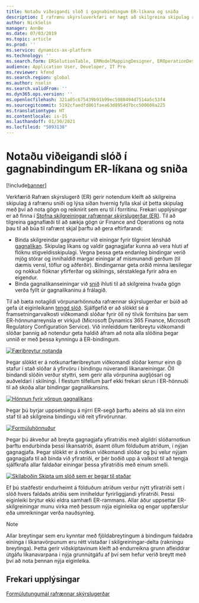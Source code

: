```yaml
---
title: Notaðu viðeigandi slóð í gagnabindingum ER-líkana og sniða
description: Í rafrænu skýrsluverkfæri er hægt að skilgreina skipulag rafræns sniðs og lýsa því síðan hvernig á að fylla þetta út.
author: NickSelin
manager: AnnBe
ms.date: 07/03/2019
ms.topic: article
ms.prod: ''
ms.service: dynamics-ax-platform
ms.technology: ''
ms.search.form: ERSolutionTable, ERModelMappingDesigner, EROperationDesigner, ERExpressionDesignerFormula
audience: Application User, Developer, IT Pro
ms.reviewer: kfend
ms.search.region: global
ms.author: nselin
ms.search.validFrom: ''
ms.dyn365.ops.version: ''
ms.openlocfilehash: 321a85c675439b91b99ec5988494d7514a5c53f4
ms.sourcegitcommit: 5192cfaedfd861faea63d8954d7bcc500608a225
ms.translationtype: HT
ms.contentlocale: is-IS
ms.lasthandoff: 01/30/2021
ms.locfileid: "5093138"
---
```

# <a name="use-a-relative-path-in-data-bindings-of-er-models-and-formats"></a>Notaðu viðeigandi slóð í gagnabindingum ER-líkana og sniða

[!include[banner](../includes/banner.md)]

Verkfærið Rafræn skýrslugerð (ER) gerir notendum kleift að skilgreina skipulag á rafrænu sniði og lýsa síðan hvernig fylla skal út þetta skipulag með því að nota gögn og reiknirit sem eru til í forritinu. Frekari upplýsingar er að finna í [Stofna skilgreiningar rafrænnar skýrslugerðar (ER)](electronic-reporting-configuration.md). Til að tilgreina gagnaflæði til að sækja gögn úr Finance and Operations og nota þau til að búa til rafrænt skjal þarftu að gera eftirfarandi:

- Binda skilgreindar gagnaveitur við einingar fyrir tilgreint lénsháð [gagnalíkan](general-electronic-reporting.md#data-model-and-model-mapping-components). Skipulag líkans og valdir gagnagjafar kunna að vera hluti af flóknu stigveldisskipulagi. Vegna þessa geta endanleg bindingar verið mjög stórar og innihaldið margar einingar af mismunandi gerðum (til dæmis vensl, töflur og aðferðir). Bindingarnar geta orðið minna læsilegar og nokkuð flóknar yfirferðar og skilnings, sérstaklega fyrir aðra en eigendur. 
- Binda gagnalíkanseiningar við [snið](general-electronic-reporting.md#FormatComponentOutbound) íhluti til að skilgreina hvaða gögn verða fyllt úr gagnalíkaninu á frálagið.

Til að bæta notagildi vörpunarhönnuða rafrænnar skýrslugerðar er búið að gefa út eiginleikann [tengd slóð](er-formula-language.md#relative-path). Sjálfgefið er að slökkt sé á framsetningarvalkosti viðkomandi slóðar fyrir öll ný tilvik forritsins þar sem ER-hönnunarreynsla er virkjuð (Microsoft Dynamics 365 Finance, Microsoft Regulatory Configuration Service). Við innleiddum færibreytu viðkomandi slóðar þannig að notendur geta haldið áfram að nota alla slóðina þegar unnið er með þessa kynningu á ER-bindingum.

[![Færibreytur notanda](./media/relative-path-01.png)](./media/relative-path-01.png)

 
Þegar slökkt er á notkunarfæribreytum viðkomandi slóðar kemur einn @ stafur í stað slóðar á yfirvöru í bindingu núverandi líkanareiningar. Öll bindandi slóðin verður styttri, sem gerir alla vörpunina augljósari og auðveldari í skilningi. Í flestum tilfellum þarf ekki frekari skrun í ER-hönnuði til að skoða allar bindingar gagnalíkansins.

[![Hönnun fyrir vörpun gagnalíkans](./media/relative-path-02.png)](./media/relative-path-02.png)
 
Þegar þú byrjar uppsetningu á nýrri ER-segð þarftu aðeins að slá inn einn staf til að skilgreina bindingu við reit yfirvörunnar.

[![Formúluhönnuður](./media/relative-path-03.png)](./media/relative-path-03.png)
 
Þegar þú ákveður að breyta gagnagjafa yfiratriðis með algildri slóðarnotkun þarftu endurbinda þessi líkansatriði, ásamt öllum földuðum atriðum, í nýjan gagnagjafa. Þegar slökkt er á notkun viðkomandi slóðar og þú velur nýjam gagnagjafa til að binda við yfiratriði, er þér boðið upp á valkost til að tengja sjálfkrafa allar faldaðar einingar þessa yfiratriðis með einum smelli.

[![Skilaboðin Skipta um slóð sem er þegar til staðar](./media/relative-path-04.png)](./media/relative-path-04.png)
 
Ef þú staðfestir endurheimt á földuðum atriðum verður nýtt yfiratriði sett í slóð hvers faldaðs atriðis sem inniheldur fyrirliggjandi yfiratriði.
Þessi eiginleiki brýtur ekki eldra samhæfi ER-rammans. Allar áður uppsettar ER-skilgreiningar munu virka með þessum nýja eiginleika og engar uppfærslur eða umreikningar verða nauðsynleg.

> [!NOTE]
> Allar breytingar sem eru kynntar með fjöldabreytingum á bindingum faldaðra eininga í líkanavörpunum eru rétt vistaðar í skilgreiningar-delta (rakningu breytinga). Þetta gerir viðskiptavinum kleift að endurreikna grunn afleiddrar útgáfu líkanavarpana í nýja grunnútgáfu af því sem hefur verið breytt með því að nota þennan nýja eiginleika.

## <a name="additional-resources"></a>Frekari upplýsingar

[Formúlutungumál rafrænnar skýrslugerðar](er-formula-language.md)
